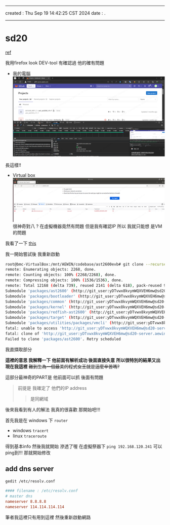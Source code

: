 -------------------------------------------------------------------------------
created	:	Thu Sep 19 14:42:25 CST 2024
date	:	.

-------------------------------------------------------------------------------
# sd20  #
[ref](https://blog.csdn.net/Unknownfuture/article/details/104642043)

我用firefox  look DEV-tool
有確認過 他的確有問題

+ 我的電腦
![essence](./pic/sd20_essence_physical_computer.png)

長這樣!!

+ Virtual box
![ns_unknown_host](./pic/sd20_NS_ERROR_UNKNOWN_HOST.png)
很神奇對八 ?  在虛擬機器竟然有問題
但是我有確認IP 所以 我就只能想 是VM的問題

我看了一下 [this](https://thewindowsclub.blog/zh/fix-ns_error_unknown_host-error-when-cant-open-website-on-firefox/)

我一開始嘗試後 我重新啟動

```bash				================start================
root@bmc-VirtualBox:/mnt/AEWIN/codebase/ast2600evb# git clone --recurse-submodules http://git_user:$ae_git_token@sd20-server.aewin.com/core/lts/spx-13/crb/intel/archercity.git --branch IS-5121_Redfish                                                                                                                                                                                Cloning into 'archercity'...
remote: Enumerating objects: 2268, done.
remote: Counting objects: 100% (2268/2268), done.
remote: Compressing objects: 100% (1536/1536), done.
remote: Total 12168 (delta 739), reused 2141 (delta 618), pack-reused 9900                                                                                                                  Receiving objects: 100% (12168/12168), 243.46 MiB | 21.08 MiB/s, done.                                                                                                                      Resolving deltas: 100% (7147/7147), done.
Submodule 'packages/ast2600' (http://git_user:yDTvwx8kvymWQXVEH6mw@sd20-server.aewin.com/core/lts/spx-13/core/ast2600) registered for path 'packages/ast2600'
Submodule 'packages/bootloader' (http://git_user:yDTvwx8kvymWQXVEH6mw@sd20-server.aewin.com/core/lts/spx-13/core/bootloader) registered for path 'packages/bootloader'
Submodule 'packages/common' (http://git_user:yDTvwx8kvymWQXVEH6mw@sd20-server.aewin.com/core/lts/spx-13/core/common) registered for path 'packages/common'
Submodule 'packages/kernel' (http://git_user:yDTvwx8kvymWQXVEH6mw@sd20-server.aewin.com/core/lts/spx-13/core/kernel) registered for path 'packages/kernel'
Submodule 'packages/redfish-ast2600' (http://git_user:yDTvwx8kvymWQXVEH6mw@sd20-server.aewin.com/core/lts/spx-13/ext-packs/technologypack/redfish/redfish-ast2600.git) registered for path 'packages/redfish-ast2600'
Submodule 'packages/target' (http://git_user:yDTvwx8kvymWQXVEH6mw@sd20-server.aewin.com/core/lts/spx-13/core/target) registered for path 'packages/target'
Submodule 'packages/utilities/packages/vmcli' (http://git_user:yDTvwx8kvymWQXVEH6mw@sd20-server.aewin.com/core/lts/spx-13/utilities/vmcli) registered for path 'packages/utilities/packages/vmcli'                                                                                                                                                                                      Cloning into '/mnt/AEWIN/codebase/ast2600evb/archercity/packages/ast2600'...
fatal: unable to access 'http://git_user:yDTvwx8kvymWQXVEH6mw@sd20-server.aewin.com/core/lts/spx-13/core/ast2600/': Could not resolve host: sd20-server.aewin.com
fatal: clone of 'http://git_user:yDTvwx8kvymWQXVEH6mw@sd20-server.aewin.com/core/lts/spx-13/core/ast2600' into submodule path '/mnt/AEWIN/codebase/ast2600evb/archercity/packages/ast2600' failed
Failed to clone 'packages/ast2600'. Retry scheduled
```
我直擷取部分

**這裡的意思 我解釋一下**
**他前面有解析成功 後面直接失意**
**所以很特別的結果又出現在我這裡**
~~難到生為一個最美的程式女王就是這麼辛苦嗎?~~

這部分最神奇的PART是
他前面可以抓 後面有問題
> 前提是 我確定了 他們的IP address
>> 是同網域

後來我看到有人的解法
我真的很喜歡 那開始吧!!!

首先我是在 windows 下 `router`
+ windows  	`tracert`
+ linux		`traceroute`

得到基本info
然後我就開始 滲透了喔
在虛擬祭器下
`ping 192.168.120.241`
可以ping到!!!
那就開始修改

## add dns server  ##
`gedit /etc/resolv.conf`
```conf			================start================
#### filename : /etc/resolv.conf
# master dns
nameserver 8.8.8.8
nameserver 114.114.114.114
```
筆者我這裡只有用到這裡 然後重新啟動網路
